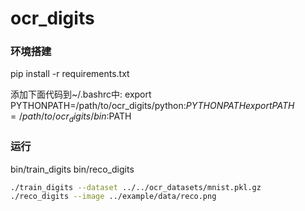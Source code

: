 # ocr_digits

### 环境搭建

pip install -r requirements.txt

添加下面代码到~/.bashrc中:
export PYTHONPATH=/path/to/ocr_digits/python:$PYTHONPATH
export PATH=/path/to/ocr_digits/bin:$PATH

### 运行

bin/train_digits
bin/reco_digits

```bash
./train_digits --dataset ../../ocr_datasets/mnist.pkl.gz
./reco_digits --image ../example/data/reco.png
```
